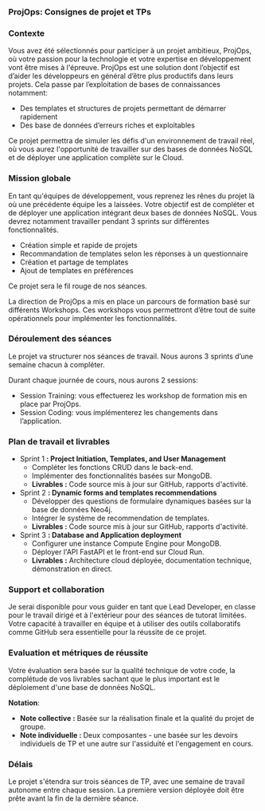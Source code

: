 ### ProjOps: Consignes de projet et TPs 

### Contexte

Vous avez été sélectionnés pour participer à un projet ambitieux, ProjOps, où votre passion pour la technologie et votre expertise en développement vont être mises à l'épreuve. ProjOps est une solution dont l’objectif est d’aider les développeurs en général d’être plus productifs dans leurs projets. Cela passe par l’exploitation de bases de connaissances notamment:

- Des templates et structures de projets permettant de démarrer rapidement
- Des base de données d’erreurs riches et exploitables

Ce projet permettra de simuler les défis d'un environnement de travail réel, où vous aurez l'opportunité de travailler sur des bases de données NoSQL et de déployer une application complète sur le Cloud.

### Mission globale

En tant qu'équipes de développement, vous reprenez les rênes du projet là où une précédente équipe les a laissées. Votre objectif est de compléter et de déployer une application intégrant deux bases de données NoSQL. Vous devrez notamment travailler pendant 3 sprints sur différentes fonctionnalités. 

- Création simple et rapide de projets
- Recommandation de templates selon les réponses à un questionnaire
- Création et partage de templates
- Ajout de templates en préférences

Ce projet sera le fil rouge de nos séances.

La direction de ProjOps a mis en place un parcours de formation basé sur différents Workshops. Ces workshops vous permettront d’être tout de suite opérationnels pour implémenter les fonctionnalités.

### Déroulement des séances

Le projet va structurer nos séances de travail. Nous aurons 3 sprints d’une semaine chacun à compléter.

Durant chaque journée de cours, nous aurons 2 sessions:

- Session Training: vous effectuerez les workshop de formation mis en place par ProjOps.
- Session Coding: vous implémenterez les changements dans l’application.

### Plan de travail et livrables

- Sprint 1 **: Project Initiation, Templates, and User Management**
    - Compléter les fonctions CRUD dans le back-end.
    - Implémenter des fonctionnalités basées sur MongoDB.
    - **Livrables :** Code source mis à jour sur GitHub, rapports d'activité.
- Sprint 2 **: Dynamic forms and templates recommendations**
    - Développer des questions de formulaire dynamiques basées sur la base de données Neo4j.
    - Intégrer le système de recommendation de templates.
    - **Livrables :** Code source mis à jour sur GitHub, rapports d'activité.
- Sprint 3 **: Database and Application deployment**
    - Configurer une instance Compute Engine pour MongoDB.
    - Déployer l'API FastAPI et le front-end sur Cloud Run.
    - **Livrables :** Architecture cloud déployée, documentation technique, démonstration en direct.

### Support et collaboration

Je serai disponible pour vous guider en tant que Lead Developer, en classe pour le travail dirigé et à l'extérieur pour des séances de tutorat limitées. Votre capacité à travailler en équipe et à utiliser des outils collaboratifs comme GitHub sera essentielle pour la réussite de ce projet.

### Evaluation et métriques de réussite

Votre évaluation sera basée sur la qualité technique de votre code, la complétude de vos livrables sachant que le plus important est le déploiement d'une base de données NoSQL. 

**Notation**:

- **Note collective :** Basée sur la réalisation finale et la qualité du projet de groupe.
- **Note individuelle :** Deux composantes - une basée sur les devoirs individuels de TP  et une autre sur l'assiduité et l'engagement en cours.

### Délais

Le projet s'étendra sur trois séances de TP, avec une semaine de travail autonome entre chaque session. La première version déployée doit être prête avant la fin de la dernière séance.